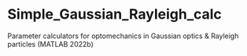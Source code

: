 # Simple_Gaussian_Rayleigh_calc
Parameter calculators for optomechanics in Gaussian optics &amp; Rayleigh particles (MATLAB 2022b)
